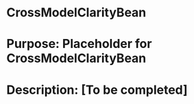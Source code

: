 # CrossModelClarityBean 
# Purpose: Placeholder for CrossModelClarityBean 
 
# Description: [To be completed] 
